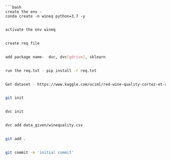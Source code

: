 ```
```bash
create the env - 
conda create -n wineq python=3.7 -y
```
```bash

activate the env wineq
```
```bash

create req file
```
```bash

add package name-  dvc, dvc[gdrive], sklearn
```
```bash

run the req.txt - pip install -r req.txt 
```
```bash

Get dataset - https://www.kaggle.com/uciml/red-wine-quality-cortez-et-al-2009
```
```bash

git init
```
```bash

dvc init
```
```bash

dvc add data_given/winequality.csv
```
```bash

git add .
```
```bash

git commit -m 'initial commit'